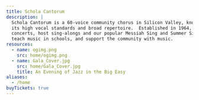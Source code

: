 ```yaml
---
title: Schola Cantorum
description: |
  Schola Cantorum is a 60-voice community chorus in Silicon Valley, known for
  its high vocal standards and broad repertoire.  Established in 1964, we give
  concerts, host sing-alongs and our popular Messiah Sing and Summer Sings, help
  teach music in schools, and support the community with music.
resources:
  - name: ogimg.png
    src: home/ogimg.png
  - name: Gala_Cover.jpg
    src: home/Gala_Cover.jpg
    title: An Evening of Jazz in the Big Easy
aliases:
  - /home
buyTickets: true
---
```

